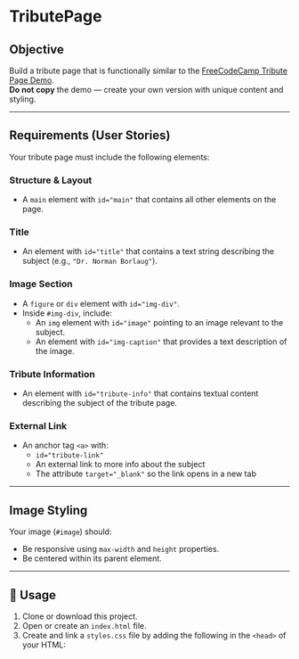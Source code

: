 # TributePage

## Objective

Build a tribute page that is functionally similar to the [FreeCodeCamp Tribute Page Demo](https://tribute-page.freecodecamp.rocks).  
**Do not copy** the demo — create your own version with unique content and styling.

---

## Requirements (User Stories)

Your tribute page must include the following elements:

### Structure & Layout

- A `main` element with `id="main"` that contains all other elements on the page.

### Title

- An element with `id="title"` that contains a text string describing the subject (e.g., `"Dr. Norman Borlaug"`).

### Image Section

- A `figure` or `div` element with `id="img-div"`.
- Inside `#img-div`, include:
  - An `img` element with `id="image"` pointing to an image relevant to the subject.
  - An element with `id="img-caption"` that provides a text description of the image.

### Tribute Information

- An element with `id="tribute-info"` that contains textual content describing the subject of the tribute page.

### External Link

- An anchor tag `<a>` with:
  - `id="tribute-link"`
  - An external link to more info about the subject
  - The attribute `target="_blank"` so the link opens in a new tab

---

## Image Styling

Your image (`#image`) should:

- Be responsive using `max-width` and `height` properties.
- Be centered within its parent element.

---

## 🚀 Usage

1. Clone or download this project.
2. Open or create an `index.html` file.
3. Create and link a `styles.css` file by adding the following in the `<head>` of your HTML:
